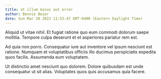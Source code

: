 ```yaml
---
title: at illum minus aut error
author: Bennie Beier
date: Sun Mar 20 2022 11:53:47 GMT-0400 (Eastern Daylight Time)
---
```

Aliquid ut vitae nihil. Et fugiat ratione quo eum commodi dolorum saepe mollitia. Tempore culpa deserunt et et asperiores pariatur rem est.

 Ad quia non porro. Consequatur iure aut inventore vel ipsum nesciunt est ratione. Numquam et voluptatibus officiis illo ducimus perspiciatis expedita quos facilis. Assumenda eum voluptatem.

 Ut distinctio amet nesciunt quo dolorem. Dolore quibusdam est unde consequatur ut sit alias. Voluptates quos quis accusamus quia facere.